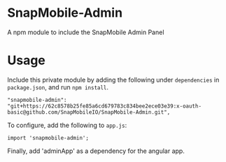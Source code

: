 # SnapMobile-Admin
A npm module to include the SnapMobile Admin Panel

# Usage

Include this private module by adding the following under `dependencies` in `package.json`, and run `npm install`.

    "snapmobile-admin": "git+https://62c8578b25fe85a6cd679783c834bee2ece03e39:x-oauth-basic@github.com/SnapMobileIO/SnapMobile-Admin.git",

To configure, add the following to `app.js`:

    import 'snapmobile-admin';
    
Finally, add 'adminApp' as a dependency for the angular app.
